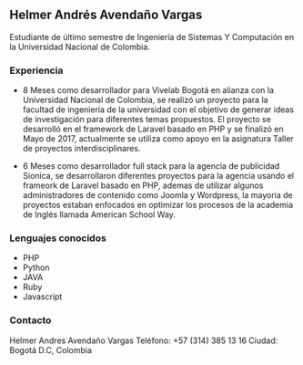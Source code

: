 ## Helmer Andrés Avendaño Vargas
Estudiante de último semestre de Ingeniería de Sistemas Y Computación en la Universidad Nacional de Colombia.

### Experiencia

- 8 Meses como desarrollador para Vivelab Bogotá en alianza con la Universidad Nacional de Colombia, se realizó un proyecto para la facultad de ingeniería de la universidad con el objetivo de generar ideas de investigación para diferentes temas propuestos. El proyecto se desarrolló en el framework de Laravel basado en PHP y se finalizó en Mayo de 2017, actualmente se utiliza como apoyo en la asignatura Taller de proyectos interdisciplinares.

- 6 Meses como desarrollador full stack para la agencia de publicidad Sionica, se desarrollaron diferentes proyectos para la agencia usando el frameork de Laravel basado en PHP, ademas de utilizar algunos administradores de contenido como Joomla y Wordpress, la mayoria de proyectos estaban enfocados en optimizar los procesos de la academia de Inglés llamada American School Way.

### Lenguajes conocidos
- PHP
- Python
- JAVA
- Ruby
- Javascript

### Contacto

Helmer Andres Avendaño Vargas
Teléfono: +57 (314) 385 13 16
Ciudad: Bogotá D.C, Colombia
